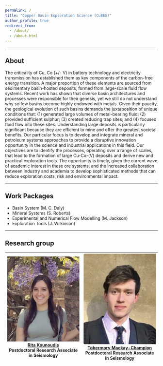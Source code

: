 ```yaml
---
permalink: /
title: "Copper Basin Exploration Science (CuBES)"
author_profile: true
redirect_from: 
  - /about/
  - /about.html
---
```


---
## About
The criticality of Cu, Co (+/- V) in battery technology and electricity transmission has established them as key components of the carbon-free energy transition. A major proportion of these elements are sourced from sedimentary basin-hosted deposits, formed from large-scale fluid flow systems. Recent work has shown that diverse basin architectures and processes were responsible for their genesis, yet we still do not understand why so few basins become highly endowed with metals. Given their paucity, the geological evolution of such basins demands the juxtaposition of unique conditions that: (1) generated large volumes of metal-bearing fluid; (2) provided sufficient sulphur; (3) created reducing trap sites; and (4) focused fluid flow into these sites. Understanding large deposits is particularly significant because they are efficient to mine and offer the greatest societal benefits.
Our particular focus is to develop and integrate mineral and petroleum systems approaches to provide a disruptive innovation opportunity in the science and industrial applications in this field. Our objectives are to identify the processes, operating over a range of scales, that lead to the formation of large Cu-Co-(V) deposits and derive new and practical exploration tools. The opportunity is timely, given the current wave of academic interest in these ore systems, and the increased collaboration between industry and academia to develop sophisticated methods that can reduce exploration costs, risk and environmental impact.

---
## Work Packages
- Basin System (M. C. Daly)
- Mineral Systems (S. Roberts)
- Experimental and Numerical Flow Modelling (M. Jackson)
- Exploration Tools (J. Wilkinson)

---
## Research group
| <img width="256" src="images/profiles/ritaK.png"><br>[Rita Kounoudis](https://rita-seismo.github.io)<br>Postdoctoral Research Associate in Seismology | <img width="256" src="images/profiles/tmc.png"><br>[Tobermory Mackay-Champion](https://tmackay-champion.github.io)<br>Postdoctoral Research Associate in Seismology |
|-------------------------|-------------------------|

